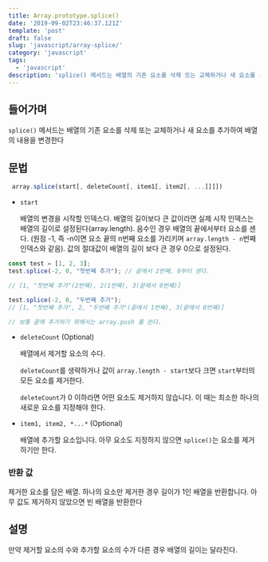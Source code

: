 ```yaml
---
title: Array.prototype.splice()
date: '2019-09-02T23:46:37.121Z'
template: 'post'
draft: false
slug: 'javascript/array-splice/'
category: 'javascript'
tags:
  - 'javascript'
description: 'splice() 메서드는 배열의 기존 요소를 삭제 또는 교체하거나 새 요소를 추가하여 배열의 내용을 변경한다'
---
```


## 들어가며

`splice()` 메서드는 배열의 기존 요소를 삭제 또는 교체하거나 새 요소를 추가하여 배열의 내용을 변경한다

## 문법

```js
 array.splice(start[, deleteCount[, item1[, item2[, ...]]]])
```

- `start`

  배열의 변경을 시작할 인덱스다. 배열의 길이보다 큰 값이라면 실제 시작 인덱스는 배열의 길이로 설정된다(array.length). 음수인 경우 배열의 끝에서부터 요소를 센다. (원점 -1, 즉 -n이면 요소 끝의 n번째 요소를 가리키며 `array.length - n`번째 인덱스와 같음). 값의 절대값이 배열의 길이 보다 큰 경우 0으로 설정된다. 

```js
const test = [1, 2, 3];
test.splice(-2, 0, "첫번째 추가"); // 끝에서 2번째, 0부터 센다.

// [1, "첫번째 추가"(2번째), 2(1번째), 3(끝에서 0번째)]

test.splice(-2, 0, "두번째 추가");
// [1, "첫번째 추가", 2, "두번째 추가"(끝에서 1번째), 3(끝에서 0번째)]

// 보통 끝에 추가하기 위해서는 array.push 를 쓴다. 


```

- `deleteCount` (Optional)

  배열에서 제거할 요소의 수다.

  `deleteCount`를 생략하거나 값이 `array.length - start`보다 크면 `start`부터의 모든 요소를 제거한다.

  `deleteCount`가 0 이하라면 어떤 요소도 제거하지 않습니다. 이 때는 최소한 하나의 새로운 요소를 지정해야 한다.

- `item1, item2, *...*` (Optional)

  배열에 추가할 요소입니다. 아무 요소도 지정하지 않으면 `splice()`는 요소를 제거하기만 한다.

### 반환 값

제거한 요소를 담은 배열. 하나의 요소만 제거한 경우 길이가 1인 배열을 반환합니다. 아무 값도 제거하지 않았으면 빈 배열을 반환한다

## 설명

만약 제거할 요소의 수와 추가할 요소의 수가 다른 경우 배열의 길이는 달라진다.